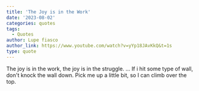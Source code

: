 ```yaml
---
title: 'The Joy is in the Work'
date: '2023-08-02'
categories: quotes
tags:
  - Quotes
author: Lupe fiasco
author_link: https://www.youtube.com/watch?v=yYp18JAvKkQ&t=1s
type: quote
---
```


The joy is in the work, the joy is in the struggle.
...
If i hit some type of wall, don't knock the wall down. 
Pick me up a little bit, so I can climb over the top.
